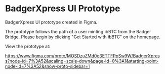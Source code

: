 # BadgerXpress UI Prototype

BadgerXpress UI prototype created in Figma.

The prototype follows the path of a user minting ibBTC from the Badger Bridge. Please begin by clicking "Get Started with ibBTC" on the homepage.

View the prototype at: 

https://www.figma.com/proto/MOSDzuZMd0e3ETTFPpSw9W/BadgerXpress?node-id=7%3A52&scaling=scale-down&page-id=0%3A1&starting-point-node-id=7%3A52&show-proto-sidebar=1
